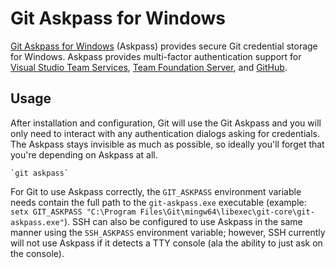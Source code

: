 # Git Askpass for Windows

[Git Askpass for Windows](https://github.com/Microsoft/Git-Credential-Manager-for-Windows) (Askpass) provides secure Git credential storage for Windows.
Askpass provides multi-factor authentication support for [Visual Studio Team Services](https://www.visualstudio.com/), [Team Foundation Server](https://www.visualstudio.com/en-us/products/tfs-overview-vs.aspx), and [GitHub](https://github.com/).

## Usage

After installation and configuration, Git will use the Git Askpass and you will only need to interact with any authentication dialogs asking for credentials.
The Askpass stays invisible as much as possible, so ideally you'll forget that you're depending on Askpass at all.

    `git askpass`

For Git to use Askpass correctly, the `GIT_ASKPASS` environment variable needs contain the full path to the `git-askpass.exe` executable (example: `setx GIT_ASKPASS "C:\Program Files\Git\mingw64\libexec\git-core\git-askpass.exe"`).
SSH can also be configured to use Askpass in the same manner using the `SSH_ASKPASS` environment variable; however, SSH currently will not use Askpass if it detects a TTY console (ala the ability to just ask on the console).
